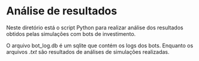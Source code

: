 # Análise de resultados

Neste diretório está o script Python para realizar análise dos resultados obtidos pelas simulações com bots de investimento.

O arquivo bot_log.db é um sqlite que contém os logs dos bots. Enquanto os arquivos *.txt* são resultados de análises de simulações realizadas.